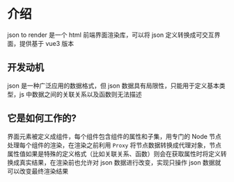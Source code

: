 # 介绍

json to render 是一个 html 前端界面渲染库，可以将 json 定义转换成可交互界面，提供基于 vue3 版本

## 开发动机

json 是一种广泛应用的数据格式，但 json 数据具有局限性，只能用于定义基本类型，js 中数据之间的关联关系以及函数则无法描述

## 它是如何工作的?

界面元素被定义成组件，每个组件包含组件的属性和子集，用专门的 Node 节点处理每个组件的渲染，在渲染之前利用 `Proxy` 将节点数据转换成代理对象，节点属性值如果是特殊的定义格式（比如关联关系、函数）则会在获取属性时将定义转换成真实结果，在渲染前也允许对 json 数据进行改变，实现只操作 json 数据就可以改变最终渲染结果
